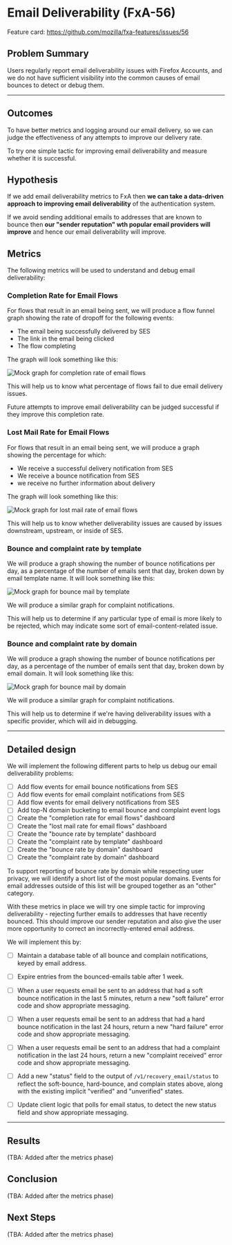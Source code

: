 # Email Deliverability (FxA-56)

Feature card: https://github.com/mozilla/fxa-features/issues/56

## Problem Summary

Users regularly report email deliverability issues with Firefox Accounts,
and we do not have sufficient visibility into
the common causes of email bounces
to detect or debug them.

----

## Outcomes

To have better metrics and logging around our email delivery,
so we can judge the effectiveness of any attempts to improve
our delivery rate.

To try one simple tactic for improving email deliverability
and measure whether it is successful.

## Hypothesis

If we add email deliverability metrics to FxA then
**we can take a data-driven approach to improving email deliverability**
of the authentication system.

If we avoid sending additional emails to addresses that are known to bounce then
**our "sender reputation" wth popular email providers will improve**
and hence our email deliverability will improve.


## Metrics

The following metrics will be used
to understand and debug email deliverability:

### Completion Rate for Email Flows

For flows that result in an email being sent,
we will produce a flow funnel graph
showing the rate of dropoff for the following events:

* The email being successfully delivered by SES
* The link in the email being clicked
* The flow completing

The graph will look something like this:

![Mock graph for completion rate of email flows](email_flow_completion_rate.jpg)

This will help us to know what percentage of flows
fail to due email delivery issues.

Future attempts to improve email deliverability
can be judged successful
if they improve this completion rate.

### Lost Mail Rate for Email Flows

For flows that result in an email being sent,
we will produce a graph showing the percentage for which:

* We receive a successful delivery notification from SES
* We receive a bounce notification from SES
* we receive no further information about delivery

The graph will look something like this:

![Mock graph for lost mail rate of email flows](lost_mail_rate.jpg)

This will help us to know whether deliverability issues
are caused by issues downstream, upstream, or inside of SES.

### Bounce and complaint rate by template

We will produce a graph showing the number of bounce notifications per day,
as a percentage of the number of emails sent that day,
broken down by email template name.
It will look something like this:

![Mock graph for bounce mail by template](bounce_rate_by_template.jpg)

We will produce a similar graph for complaint notifications.

This will help us to determine if any particular type of email
is more likely to be rejected, which may indicate some sort of
email-content-related issue.

### Bounce and complaint rate by domain

We will produce a graph showing the number of bounce notifications per day,
as a percentage of the number of emails sent that day,
broken down by email domain.
It will look something like this:

![Mock graph for bounce mail by domain](bounce_rate_by_domain.jpg)

We will produce a similar graph for complaint notifications.

This will help us to determine if we're having deliverability issues
with a specific provider, which will aid in debugging.



----

## Detailed design

We will implement the following different parts 
to help us debug our email deliverability problems:

* [ ] Add flow events for email bounce notifications from SES
* [ ] Add flow events for email complaint notifications from SES
* [ ] Add flow events for email delivery notifications from SES
* [ ] Add top-N domain bucketing to email bounce and complaint event logs
* [ ] Create the "completion rate for email flows" dashboard
* [ ] Create the "lost mail rate for email flows" dashboard
* [ ] Create the "bounce rate by template" dashboard
* [ ] Create the "complaint rate by template" dashboard
* [ ] Create the "bounce rate by domain" dashboard
* [ ] Create the "complaint rate by domain" dashboard

To support reporting of bounce rate by domain
while respecting user privacy,
we will identify a short list of the most popular domains.
Events for email addresses outside of this list
will be grouped together as an "other" category.

With these metrics in place we will try
one simple tactic for improving deliverability -
rejecting further emails to addresses that have recently bounced.
This should improve our sender reputation
and also give the user more opportunity
to correct an incorrectly-entered email address.

We will implement this by:

* [ ] Maintain a database table of all bounce and complain notifications,
      keyed by email address.
* [ ] Expire entries from the bounced-emails table after 1 week.
* [ ] When a user requests email be sent to an address that had a soft
      bounce notification in the last 5 minutes, return a new "soft failure"
      error code and show appropriate messaging.
* [ ] When a user requests email be sent to an address that had a hard
      bounce notification in the last 24 hours, return a new "hard failure"
      error code and show appropriate messaging.
* [ ] When a user requests email be sent to an address that had a complaint
      notification in the last 24 hours, return a new "complaint received"
      error code and show appropriate messaging.
* [ ] Add a new "status" field to the output of `/v1/recovery_email/status`
      to reflect the soft-bounce, hard-bounce, and complain states above,
      along with the existing implicit "verified" and "unverified" states.
* [ ] Update client logic that polls for email status, to detect the new
      status field and show appropriate messaging.


----

## Results

(TBA: Added after the metrics phase)

## Conclusion

(TBA: Added after the metrics phase)

## Next Steps

(TBA: Added after the metrics phase)
